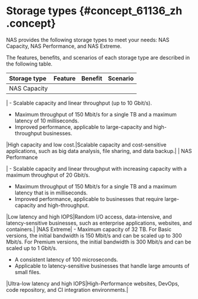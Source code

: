 # Storage types {#concept_61136_zh .concept}

NAS provides the following storage types to meet your needs: NAS Capacity, NAS Performance, and NAS Extreme.

The features, benefits, and scenarios of each storage type are described in the following table.

|Storage type|Feature|Benefit|Scenario|
|:-----------|:------|:------|:-------|
| NAS Capacity

 | -   Scalable capacity and linear throughput \(up to 10 Gbit/s\).
-   Maximum throughput of 150 Mbit/s for a single TB and a maximum latency of 10 milliseconds.
-   Improved performance, applicable to large-capacity and high-throughput businesses.

 |High capacity and low cost.|Scalable capacity and cost-sensitive applications, such as big data analysis, file sharing, and data backup.|
| NAS Performance

 | -   Scalable capacity and linear throughput with increasing capacity with a maximum throughput of 20 Gbit/s.
-   Maximum throughput of 150 Mbit/s for a single TB and a maximum latency that is in milliseconds.
-   Improved performance, applicable to businesses that require large-capacity and high-throughput.

 |Low latency and high IOPS|Random I/O access, data-intensive, and latency-sensitive businesses, such as enterprise applications, websites, and containers.|
|NAS Extreme| -   Maximum capacity of 32 TB. For Basic versions, the initial bandwidth is 150 Mbit/s and can be scaled up to 300 Mbit/s. For Premium versions, the initial bandwidth is 300 Mbit/s and can be scaled up to 1 Gbit/s.
-   A consistent latency of 100 microseconds.
-   Applicable to latency-sensitive businesses that handle large amounts of small files.

 |Ultra-low latency and high IOPS|High-Performance websites, DevOps, code repository, and CI integration environments.|

